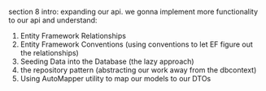 section 8 intro: expanding our api.
we gonna implement more functionality to our api and understand:
1. Entity Framework Relationships
2. Entity Framework Conventions (using conventions to let EF figure out the relationships) 
3. Seeding Data into the Database (the lazy approach)
4. the repository pattern (abstracting our work away from the dbcontext)
5. Using AutoMapper utility to map our models to our DTOs
